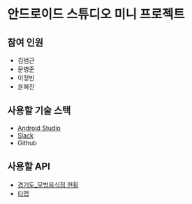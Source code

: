 # 안드로이드 스튜디오 미니 프로젝트

## 참여 인원
- 김범근
- 문병준
- 이정빈
- 윤혜진

## 사용할 기술 스택
- [Android Studio](https://developer.android.com/?hl=ko)
- [Slack](https://slack.com/intl/ko-kr/)
- Github

## 사용할 API
- [경기도_모범음식점 현황](https://www.data.go.kr/data/15057674/openapi.do)
- [티맵](https://tmapapi.sktelecom.com/index.html)
